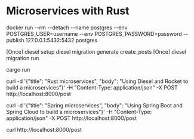 # Microservices with Rust

docker run --rm --detach --name postgres --env POSTGRES_USER=username --env POSTGRES_PASSWORD=password --publish 127.0.0.1:5432:5432 postgres

[Once]
diesel setup
diesel migration generate create_posts
[Once]
diesel migration run

cargo run

curl -d '{"title": "Rust microservices", "body": "Using Diesel and Rocket to build a microservices"}' -H "Content-Type: application/json" -X POST http://localhost:8000/post

curl -d '{"title": "Spring microservices", "body": "Using Spring Boot and Spring Cloud to build a microservices"}' -H "Content-Type: application/json" -X POST http://localhost:8000/post

curl http://localhost:8000/post